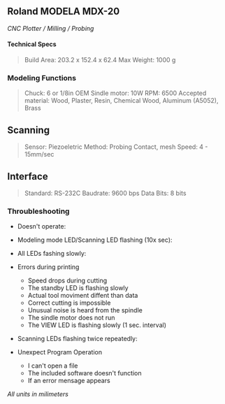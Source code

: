 ## Roland MODELA MDX-20

*CNC Plotter / Milling / Probing*

#### **Technical Specs**

> Build Area: 203.2 x 152.4 x 62.4 
> Max Weight: 1000 g

### Modeling Functions

>Chuck:  6 or 1/8in OEM
>Sindle motor: 10W
>RPM: 6500
>Accepted material: Wood, Plaster, Resin, Chemical Wood, Aluminum (A5052), Brass

## Scanning

> Sensor: Piezoeletric
> Method: Probing Contact, mesh
> Speed: 4 - 15mm/sec

## Interface

> Standard: RS-232C
> Baudrate: 9600 bps
> Data Bits: 8 bits


### Throubleshooting

- Doesn't operate:


- Modeling mode LED/Scanning LED flashing (10x sec):

- All LEDs fashing slowly:

- Errors during printing

  - Speed drops during cutting
  - The standby LED is flashing slowly
  - Actual tool moviment diffent than data
  - Correct cutting is impossible
  - Unusual noise is heard from the spindle
  - The sindle motor does not run
  - The VIEW LED is flashing slowly (1 sec. interval)

- Scanning LEDs flashing twice repeatedly:

- Unexpect Program Operation

  - I can't open a file
  - The included software doesn't function
  - If an error mensage appears

_All units in milimeters_


